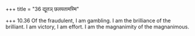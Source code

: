 +++
title = "36 द्यूतञ् छलयतामस्मि"

+++
10.36 Of the fraudulent, I am gambling. I am the brilliance of the
brilliant. I am victory, I am effort. I am the magnanimity of the
magnanimous.
